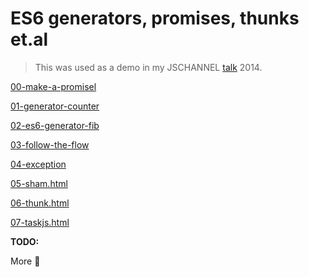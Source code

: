 # ES6 generators, promises, thunks et.al
> This was used as a demo in my JSCHANNEL [talk](http://2014.jschannel.com/#/) 2014.

[00-make-a-promisel](http://h3manth.com/es6-generators/00-make-a-promise.html)

[01-generator-counter](http://h3manth.com/es6-generators/01-generator-counter.html)

[02-es6-generator-fib](http://h3manth.com/es6-generators/02-es6-generator-fib.html)

[03-follow-the-flow](http://h3manth.com/es6-generators/03-follow-the-flow.html)

[04-exception](http://h3manth.com/es6-generators/04-exception.html)

[05-sham.html](http://h3manth.com/es6-generators/05-sham.html)

[06-thunk.html](http://h3manth.com/es6-generators/06-thunk.html)

[07-taskjs.html](http://h3manth.com/es6-generators/07-taskjs.html)

__TODO:__

More :lipstick:
